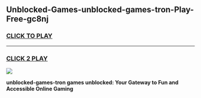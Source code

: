 
## Unblocked-Games-unblocked-games-tron-Play-Free-gc8nj
<h3>
<a href="https://premium76.site?title=unblocked-games-tron&ref=18A1">CLICK TO PLAY</a></h3>
<hr>

<h3>
<a href="https://premium76.site?title=unblocked-games-tron&ref=18A1">CLICK 2 PLAY</a>
  
</h3>

<a href="https://premium76.site?title=unblocked-games-tron&ref=18A1"><img src="https://clearcache.store/games.png"></a>


**unblocked-games-tron games unblocked: Your Gateway to Fun and Accessible Online Gaming**
